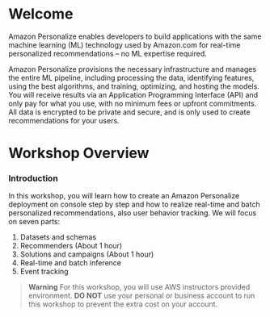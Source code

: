 # Welcome

Amazon Personalize enables developers to build applications with the same machine learning (ML) technology used by Amazon.com for real-time personalized recommendations – no ML expertise required.

Amazon Personalize provisions the necessary infrastructure and manages the entire ML pipeline, including processing the data, identifying features, using the best algorithms, and training, optimizing, and hosting the models. You will receive results via an Application Programming Interface (API) and only pay for what you use, with no minimum fees or upfront commitments. All data is encrypted to be private and secure, and is only used to create recommendations for your users.

# Workshop Overview

### Introduction

In this workshop, you will learn how to create an Amazon Personalize deployment on console step by step and how to realize real-time and batch personalized recommendations, also user behavior tracking. We will focus on seven parts:

1. Datasets and schemas
2. Recommenders (About 1 hour)
3. Solutions and campaigns (About 1 hour)
4. Real-time and batch inference
5. Event tracking

> **Warning**
> For this workshop, you will use AWS instructors provided environment. **DO NOT** use your personal or business account to run this workshop to prevent the extra cost on your account.



